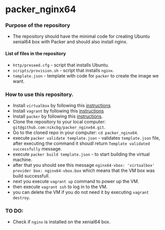# packer_nginx64

### Purpose of the repository 
- The repository should have the minimal code for creating Ubuntu xenial64 box with Packer and should also install nginx.

#### List of files in the repository

- `http/preseed.cfg` - script that installs Ubuntu.
- `scripts/provision.sh` - script that installs `nginx`.
- `template.json` - template with code for `packer` to create the image we want.

### How to use this repository.
- Install `virtualbox` by following this [instructions](https://www.virtualbox.org/wiki/Downloads)
- Install `vagrant` by following this [instructions](https://www.vagrantup.com/docs/installation/)
- Install `packer` by following this [instructions](https://www.packer.io/intro/getting-started/install.html).
- Clone the repository to your local computer: `git@github.com:nikcbg/packer_nginx64.git`.
- Go to the cloned repo in your computer: `cd packer_nginx64`.
- execute `packer validate template.json` - validates `template.json` file, after executing the command it shoudl return `Template validated successfully` message. 
- execute `packer build template.json` - to start building the virtual machine. 
- after that you should see this message `nginx64-vbox: 'virtualbox' provider box: nginx64-vbox.box` which means that the VM box was build successfull.
- next you execute `vagrant up` command to power up the VM.
- then execute `vagrant ssh` to log in to the VM.
- you can delete the VM if you do not need it by executing `vagrant destroy`.

### TO DO:
- Check if `nginx` is installed on the xenial64 box.
